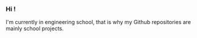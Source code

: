 ### Hi !

I'm currently in engineering school, that is why my Github repositories are mainly school projects. 
